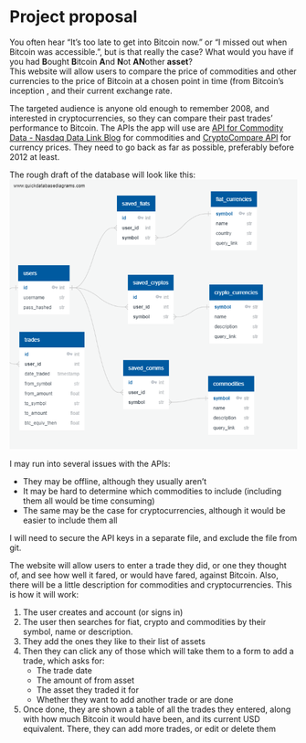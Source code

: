 # Project proposal

You often hear “It’s too late to get into Bitcoin now.” or “I missed out when Bitcoin was accessible.”, but is that really the case? What would you have if you had **B**ought **B**itcoin **A**nd **N**ot **AN**other **asset**?  
This website will allow users to compare the price of commodities and other currencies to the price of Bitcoin at a chosen point in time (from Bitcoin’s inception , and their current exchange rate.

The targeted audience is anyone old enough to remember 2008, and interested in cryptocurrencies, so they can compare their past trades’ performance to Bitcoin.
The APIs the app will use are [API for Commodity Data - Nasdaq Data Link Blog](https://blog.data.nasdaq.com/api-for-commodity-data) for commodities and [CryptoCompare API](https://min-api.cryptocompare.com/documentation) for currency prices. They need to go back as far as possible, preferably before 2012 at least.

The rough draft of the database will look like this:  
![3rd DB schema](/Proposal/3rd_DB_schema.png)

I may run into several issues with the APIs:

- They may be offline, although they usually aren’t
- It may be hard to determine which commodities to include (including them all would be time consuming)
- The same may be the case for cryptocurrencies, although it would be easier to include them all

I will need to secure the API keys in a separate file, and exclude the file from git.

The website will allow users to enter a trade they did, or one they thought of, and see how well it fared, or would have fared, against Bitcoin. Also, there will be a little description for commodities and cryptocurrencies. This is how it will work:

1. The user creates and account (or signs in)
2. The user then searches for fiat, crypto and commodities by their symbol, name or description.
3. They add the ones they like to their list of assets
4. Then they can click any of those which will take them to a form to add a trade, which asks for:
   - The trade date
   - The amount of from asset
   - The asset they traded it for
   - Whether they want to add another trade or are done
5. Once done, they are shown a table of all the trades they entered, along with how much Bitcoin it would have been, and its current USD equivalent.
   There, they can add more trades, or edit or delete them
